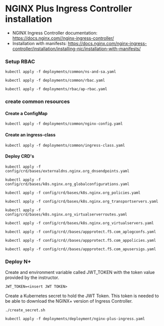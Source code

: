 # NGINX Plus Ingress Controller installation

* NGINX Ingress Controller documentation: https://docs.nginx.com//nginx-ingress-controller/
* Installation with manifests: https://docs.nginx.com/nginx-ingress-controller/installation/installing-nic/installation-with-manifests/

### Setup RBAC
```code
kubectl apply -f deployments/common/ns-and-sa.yaml
```
```code
kubectl apply -f deployments/common/rbac.yaml
```
```code
kubectl apply -f deployments/rbac/ap-rbac.yaml
```

<!--- create common resources ---> 
### create common resources
<!--- create default server secret ---> 
<!--- kubectl apply -f examples/shared-examples/default-server-secret/default-server-secret.yaml ---> 

#### Create a ConfigMap

```code
kubectl apply -f deployments/common/nginx-config.yaml
```

#### Create an ingress-class
```code
kubectl apply -f deployments/common/ingress-class.yaml
```

#### Deploy CRD's
```code
kubectl apply -f config/crd/bases/externaldns.nginx.org_dnsendpoints.yaml
```
```code
kubectl apply -f config/crd/bases/k8s.nginx.org_globalconfigurations.yaml
```
```code
kubectl apply -f config/crd/bases/k8s.nginx.org_policies.yaml
```
```code
kubectl apply -f config/crd/bases/k8s.nginx.org_transportservers.yaml
```
```code
kubectl apply -f config/crd/bases/k8s.nginx.org_virtualserverroutes.yaml
```
```code
kubectl apply -f config/crd/bases/k8s.nginx.org_virtualservers.yaml
```
```code
kubectl apply -f config/crd//bases/appprotect.f5.com_aplogconfs.yaml
```
```code
kubectl apply -f config/crd//bases/appprotect.f5.com_appolicies.yaml
```
```code
kubectl apply -f config/crd//bases/appprotect.f5.com_apusersigs.yaml
```

### Deploy N+
Create and environment variable called JWT_TOKEN with the token value provided by the instructor.  
```code
JWT_TOKEN=<insert JWT TOKEN>
````
Create a Kubernetes secret to hold the JWT Token. This token is needed to be able to download the NGINX+ version of Ingress Controller.  
```code
./create_secret.sh
```
```code
kubectl apply -f deployments/deployment/nginx-plus-ingress.yaml
```

